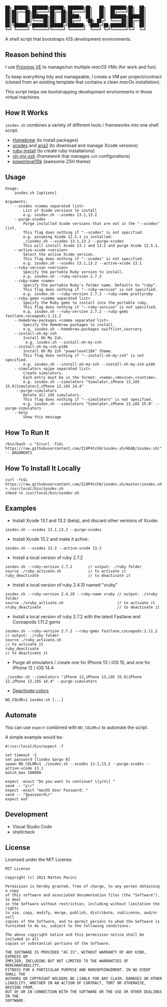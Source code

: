 ```
██╗ ██████╗ ███████╗██████╗ ███████╗██╗   ██╗  ███████╗██╗  ██╗
██║██╔═══██╗██╔════╝██╔══██╗██╔════╝██║   ██║  ██╔════╝██║  ██║
██║██║   ██║███████╗██║  ██║█████╗  ██║   ██║  ███████╗███████║
██║██║   ██║╚════██║██║  ██║██╔══╝  ╚██╗ ██╔╝  ╚════██║██╔══██║
██║╚██████╔╝███████║██████╔╝███████╗ ╚████╔╝██╗███████║██║  ██║
╚═╝ ╚═════╝ ╚══════╝╚═════╝ ╚══════╝  ╚═══╝ ╚═╝╚══════╝╚═╝  ╚═╝
```

A shell script that bootstraps iOS development environments.

## Reason behind this

I use [Proxmox VE](https://www.proxmox.com/en/proxmox-ve) to manage/run multiple *macOS* VMs (for work and fun).

To keep everything tidy and manageable, I create a VM per project/contract (cloned from an existing template that contains a clean *macOs* installation).

This script helps me bootstrapping development environments in those virtual machines.

## How It Works

`iosdev.sh` combines a variety of different tools / frameworks into one shell script:
- [Homebrew](https://github.com/Homebrew/brew) (to install packages)
- [xcodes](https://githu[b.com/RobotsAndPencils/xcodes) and [aria2](https://aria2.github.io/) (to download and manage Xcode versions)
- [ruby-install](https://github.com/postmodern/ruby-install) (to create ruby installations)
- [oh-my-zsh](https://ohmyz.sh/) (framework that manages `zsh` configurations)
- [powerlevel10k](https://github.com/romkatv/powerlevel10k) (awesome ZSH theme)

## Usage

```
Usage:
    iosdev.sh [options]

Arguments:
    --xcodes <comma separated list>
        List of Xcode versions to install
        e.g. iosdev.sh --xcodes 13.1,13.2 
    --purge-xcodes
        Purge installed Xcode versions that are not in the "--xcodes" list.
        This flag does nothing if "--xcodes" is not specified.
        e.g. assuming Xcode 12.5.1 is installed:
        ./iosdev.sh --xcodes 13.1,13.2 --purge-xcodes
        This will install Xcode 13.1 and 13.2 and purge Xcode 12.5.1.
    --active-xcode <version>
        Select the active Xcode version.
        This flag does nothing if "--xcodes" is not specified.
        e.g. iosdev.sh --xcodes 13.1,13.2 --active-xcode 13.1
    --ruby-version <version>
        Specify the portable Ruby version to install.
        e.g. iosdev.sh --ruby-version 2.7.2
    --ruby-name <name>
        Specify the portable Ruby's folder name. Defaults to "ruby".
        This flag does nothing if "--ruby-version" is not specified.
        e.g. iosdev.sh --ruby-version 2.7.2 --ruby-name prettyruby
    --ruby-gems <comma separated list>
        Specify the Ruby gems to install into the portable ruby.
        This flag does nothing if "--ruby-version" is not specified.
        e.g. iosdev.sh --ruby-version 2.7.2 --ruby-gems fastlane,cocoapods:1.11.2
    --homebrew-packages <comma separated list>
        Specify the Homebrew packages to install.
        e.g. iosdev.sh --homebrew-packages swiftlint,sourcery
    --install-oh-my-zsh
        Install Oh My Zsh.
         e.g. iosdev.sh --install-oh-my-zsh
    --install-oh-my-zsh-p10k
        Install Oh My Zsh "powerlevel10k" theme.
        This flag does nothing if "--install-oh-my-zsh" is not specified.
        e.g. iosdev.sh --install-oh-my-zsh --install-oh-my-zsh-p10k
    --simulators <pipe separated list>
        Create simulators.
        Each entry must be in the format: <name>,<device>,<runtime>.
        e.g. iosdev.sh --simulators "Simulator,iPhone 13,iOS 15.0|Simulator2,iPhone 12,iOS 14.4"
     --purge-simulators
        Delete all iOS simulators.
        This flag does nothing if "--simulators" is not specified.
        e.g. iosdev.sh --simulators "Simulator,iPhone 13,iOS 15.0" --purge-simulators
    --help
        Show this message
```

## How To Run It

```
/bin/bash -c "$(curl -fsSL https://raw.githubusercontent.com/Zi0P4tch0/iosdev.sh/HEAD/iosdev.sh)" -- ARGUMENTS
```

## How To Install It Locally

```
curl -fsSL https://raw.githubusercontent.com/Zi0P4tch0/iosdev.sh/master/iosdev.sh > /usr/local/bin/iosdev.sh
chmod +x /usr/local/bin/iosdev.sh
```

## Examples

- Install Xcode 13.1 and 13.2 (beta), and discard other versions of Xcode:

```
iosdev.sh --xcodes 13.1,13.2 --purge-xcodes
```

- Install Xcode 13.2 and make it active:

```
iosdev.sh --xcodes 13.2 --active-xcode 13.2
```

- Install a local version of ruby 2.7.2

``` 
iosdev.sh --ruby-version 2.7.2       // output: ./ruby folder
source ./ruby_activate.sh            // to activate it
ruby_deactivate                      // to deactivate it
```

- Install a local version of ruby 2.4.10 named "vruby"

``` 
iosdev.sh --ruby-version 2.4.10 --ruby-name vruby // output: ./vruby folder
source ./vruby_activate.sh                        // to activate it
vruby_deactivate                                  // to deactivate it
```

- Install a local version of ruby 2.7.2 with the latest Fastlane and Cocoapods 1.11.2 gems

``` 
iosdev.sh --ruby-version 2.7.2 --ruby-gems fastlane,cocoapods:1.11.2       // output: ./ruby folder
source ./ruby_activate.sh                                                  // to activate it
ruby_deactivate                                                            // to deactivate it
```

- Purge all simulators / create one for iPhone 13 / iOS 15, and one for iPhone 12 / iOS 14.4

```
./iosdev.sh --simulators "iPhone 13,iPhone 13,iOS 15.0|iPhone 12,iPhone 12,iOS 14.4" --purge-simulators
```

- [Deactivate colors](https://no-color.org/)

```
NO_COLOR=1 iosdev.sh [...] 
```

## Automate

You can use `expect` combined with `NO_COLOR=1` to automate the script.

A simple example would be:

```
#!/usr/local/bin/expect -f

set timeout -1
set password [lindex $argv 0]
spawn NO_COLOR=1 ./iosdev.sh --xcodes 13.1,13.2 --purge-xcodes --active-xcode 13.1 
match_max 100000

expect -exact "Do you want to continue? \[y/n\] "
send -- "y\r"
expect -exact "macOS User Password: "
send -- "$password\r"
expect eof
```

## Development

- Visual Studio Code 
- shellcheck

## License

Licensed under the MIT License.

```
MIT License

Copyright (c) 2021 Matteo Pacini

Permission is hereby granted, free of charge, to any person obtaining a copy
of this software and associated documentation files (the "Software"), to deal
in the Software without restriction, including without limitation the rights
to use, copy, modify, merge, publish, distribute, sublicense, and/or sell
copies of the Software, and to permit persons to whom the Software is
furnished to do so, subject to the following conditions:

The above copyright notice and this permission notice shall be included in all
copies or substantial portions of the Software.

THE SOFTWARE IS PROVIDED "AS IS", WITHOUT WARRANTY OF ANY KIND, EXPRESS OR
IMPLIED, INCLUDING BUT NOT LIMITED TO THE WARRANTIES OF MERCHANTABILITY,
FITNESS FOR A PARTICULAR PURPOSE AND NONINFRINGEMENT. IN NO EVENT SHALL THE
AUTHORS OR COPYRIGHT HOLDERS BE LIABLE FOR ANY CLAIM, DAMAGES OR OTHER
LIABILITY, WHETHER IN AN ACTION OF CONTRACT, TORT OR OTHERWISE, ARISING FROM,
OUT OF OR IN CONNECTION WITH THE SOFTWARE OR THE USE OR OTHER DEALINGS IN THE
SOFTWARE.
```